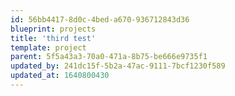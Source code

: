 ```yaml
---
id: 56bb4417-8d0c-4bed-a670-936712843d36
blueprint: projects
title: 'third test'
template: project
parent: 5f5a43a3-70a0-471a-8b75-be666e9735f1
updated_by: 241dc15f-5b2a-47ac-9111-7bcf1230f589
updated_at: 1640800430
---
```

